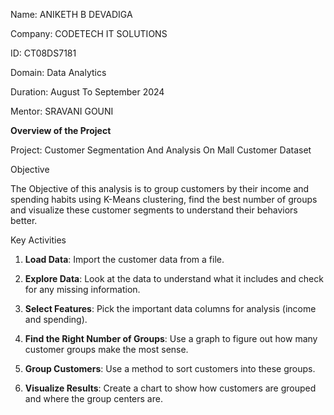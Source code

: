 Name: ANIKETH B DEVADIGA

Company: CODETECH IT SOLUTIONS

ID: CT08DS7181

Domain: Data Analytics

Duration: August To September 2024

Mentor: SRAVANI GOUNI



**Overview of the Project** 



Project: Customer Segmentation And Analysis On Mall Customer Dataset

Objective

The Objective of this analysis is to group customers by their income and spending habits using K-Means clustering, find the best number of groups and visualize these customer segments to understand their behaviors better.

Key Activities

1. **Load Data**: Import the customer data from a file.

2. **Explore Data**: Look at the data to understand what it includes and check for any missing information.

3. **Select Features**: Pick the important data columns for analysis (income and spending).

4. **Find the Right Number of Groups**: Use a graph to figure out how many customer groups make the most sense.

5. **Group Customers**: Use a method to sort customers into these groups.

6. **Visualize Results**: Create a chart to show how customers are grouped and where the group centers are.
